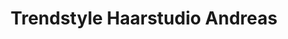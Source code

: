 ---
title: "Trendstyle Haarstudio Andreas"
url: /pottenbrunn/trendstyle-haarstudio-andreas/
shop: Friseur
---